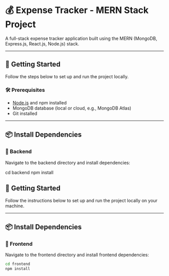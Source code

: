 # 💰 Expense Tracker - MERN Stack Project

A full-stack expense tracker application built using the MERN (MongoDB, Express.js, React.js, Node.js) stack.

---

## 🚀 Getting Started

Follow the steps below to set up and run the project locally.

### 🛠️ Prerequisites

- [Node.js](https://nodejs.org/) and npm installed
- MongoDB database (local or cloud, e.g., MongoDB Atlas)
- Git installed

---

## 📦 Install Dependencies

### 🔹 Backend
Navigate to the backend directory and install dependencies:

cd backend
npm install

## 🔧 Getting Started

Follow the instructions below to set up and run the project locally on your machine.

---

## 📦 Install Dependencies

### 🔹 Frontend  
Navigate to the frontend directory and install frontend dependencies:
```bash
cd frontend
npm install

